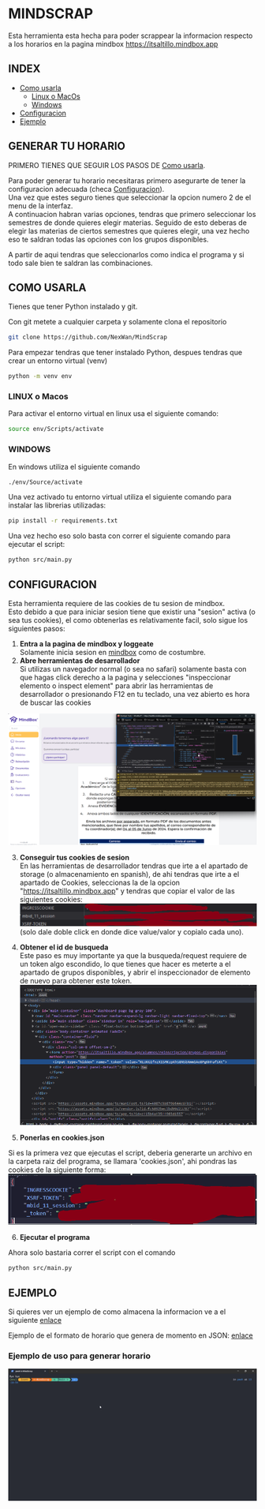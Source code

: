 # MINDSCRAP

Esta herramienta esta hecha para poder scrappear la informacion respecto a los horarios en la pagina mindbox https://itsaltillo.mindbox.app

## INDEX  

- [Como usarla](#como-usarla)
    - [Linux o MacOs](#linux-o-macos)
    - [Windows](#windows)
- [Configuracion](#configuracion)
- [Ejemplo](#ejemplo)


## GENERAR TU HORARIO  

PRIMERO TIENES QUE SEGUIR LOS PASOS DE [Como usarla](#como-usarla).

Para poder generar tu horario necesitaras primero asegurarte de tener la configuracion adecuada
(checa [Configuracion](#configuracion)).  
Una vez que estes seguro tienes que seleccionar la opcion numero 2 de el menu de la interfaz.  
A continuacion habran varias opciones, tendras que primero seleccionar los semestres de donde quieres elegir materias.
Seguido de esto deberas de elegir las materias de ciertos semestres que quieres elegir, una vez hecho eso te saldran todas las opciones con los grupos disponibles.

A partir de aqui tendras que seleccionarlos como indica el programa y si todo sale bien te saldran las combinaciones.

## COMO USARLA

Tienes que tener Python instalado y git.

Con git metete a cualquier carpeta y solamente clona el repositorio
```sh
git clone https://github.com/NexWan/MindScrap
```  


Para empezar tendras que tener instalado Python, despues tendras que crear un entorno virtual (venv)
```sh
python -m venv env
```
### LINUX o Macos
Para activar el entorno virtual en linux usa el siguiente comando:
```sh
source env/Scripts/activate
```

### WINDOWS
En windows utiliza el siguiente comando
```sh
./env/Source/activate
```

Una vez activado tu entorno virtual utiliza el siguiente comando para instalar las librerias utilizadas:
```sh
pip install -r requirements.txt
```

Una vez hecho eso solo basta con correr el siguiente comando para ejecutar el script:
```sh
python src/main.py
```

## CONFIGURACION
Esta herramienta requiere de las cookies de tu sesion de mindbox.  
Esto debido a que para iniciar sesion tiene que existir una "sesion" activa (o sea tus cookies), el como obtenerlas es relativamente facil, solo sigue los siguientes pasos:  

1. <b> Entra a la pagina de mindbox y loggeate </b>  
Solamente inicia sesion en [mindbox](https://itsaltillo.mindbox.app\alumnos) como de costumbre.  
2. <b> Abre herramientas de desarrollador </b>  
Si utilizas un navegador normal (o sea no safari) solamente basta con que hagas click derecho a la pagina y selecciones "inspeccionar elemento o inspect element" para abrir las herramientas de desarrollador o presionando F12 en tu teclado, una vez abierto es hora de buscar las cookies  
<img src='gitImgs/inspeccion.png'>   

3. <b> Conseguir tus cookies de sesion </b>  
En las herramientas de desarrollador tendras que irte a el apartado de storage (o almacenamiento en spanish), de ahi tendras que irte a el apartado de Cookies, seleccionas la de la opcion "https://itsaltillo.mindbox.app" y tendras que copiar el valor de las siguientes cookies:
![alt text](gitImgs/cookies1.png)  
(solo dale doble click en donde dice value/valor y copialo cada uno).

4. <b>Obtener el id de busqueda</b>  
Este paso es muy importante ya que la busqueda/request requiere de un token algo escondido, lo que tienes que hacer es meterte a el apartado de grupos disponibles, y abrir el inspeccionador de elemento de nuevo para obtener este token.
![alt text](gitImgs/token.png)

5. <b>Ponerlas en cookies.json</b>

Si es la primera vez que ejecutas el script, deberia generarte un archivo en la carpeta raiz del programa, se llamara 'cookies.json', ahi pondras las cookies de la siguiente forma:
![alt text](gitImgs/cuckie.png)

6. <b> Ejecutar el programa </b>

Ahora solo bastaria correr el script con el comando 
```sh
python src/main.py
```

## EJEMPLO

Si quieres ver un ejemplo de como almacena la informacion ve a el siguiente [enlace](example/example.json)

Ejemplo de el formato de horario que genera de momento en JSON: [enlace](example/example2.json)

### Ejemplo de uso para generar horario
![placeholder](example/terminal.gif)
